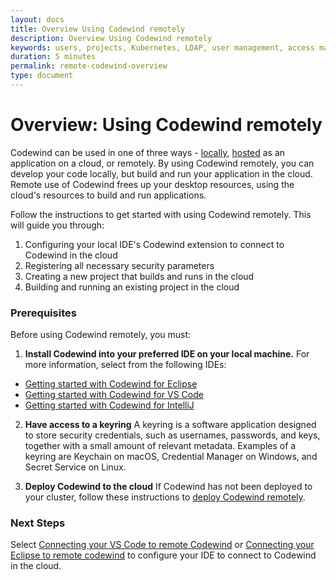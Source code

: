 ```yaml
---
layout: docs
title: Overview Using Codewind remotely
description: Overview Using Codewind remotely
keywords: users, projects, Kubernetes, LDAP, user management, access management, login, deployment, pod, security, securing cloud connection, remote deployment of Codewind
duration: 5 minutes
permalink: remote-codewind-overview
type: document
---
```


# Overview: Using Codewind remotely

Codewind can be used in one of three ways - [locally](./gettingstarted.html), [hosted](./che-installinfo.html) as an application on a cloud, or remotely. By using Codewind remotely, you can develop your code locally, but build and run your application in the cloud. Remote use of Codewind frees up your desktop resources, using the cloud's resources to build and run applications.  

Follow the instructions to get started with using Codewind remotely. This will guide you through: 

1. Configuring your local IDE's Codewind extension to connect to Codewind in the cloud
2. Registering all necessary security parameters
3. Creating a new project that builds and runs in the cloud
4. Building and running an existing project in the cloud

### Prerequisites

Before using Codewind remotely, you must:

1. **Install Codewind into your preferred IDE on your local machine.** 
For more information, select from the following IDEs:
- [Getting started with Codewind for Eclipse](./eclipse-getting-started.html)
- [Getting started with Codewind for VS Code](./vsc-getting-started.html)
- [Getting started with Codewind for IntelliJ](./intellij-getting-started.html)

2. **Have access to a keyring** A keyring is a software application designed to store security credentials, such as usernames, passwords, and keys, together with a small amount of relevant metadata. Examples of a keyring are Keychain on macOS, Credential Manager on Windows, and Secret Service on Linux.

3. **Deploy Codewind to the cloud** If Codewind has not been deployed to your cluster, follow these instructions to [deploy Codewind remotely](./remote-deploying-codewind.html).

### Next Steps

Select [Connecting your VS Code to remote Codewind](remotedeploy-vscode.html) or [Connecting your Eclipse to remote codewind](./remotedeploy-eclipse.html) to configure your IDE to connect to Codewind in the cloud.
